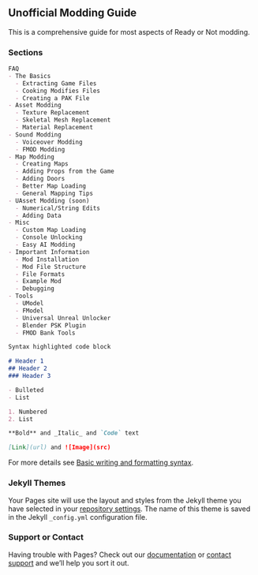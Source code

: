 ## Unofficial Modding Guide

This is a comprehensive guide for most aspects of Ready or Not modding.

### Sections
```markdown
FAQ
- The Basics
  - Extracting Game Files
  - Cooking Modifies Files
  - Creating a PAK File
- Asset Modding
  - Texture Replacement
  - Skeletal Mesh Replacement
  - Material Replacement
- Sound Modding
  - Voiceover Modding
  - FMOD Modding
- Map Modding
  - Creating Maps
  - Adding Props from the Game
  - Adding Doors
  - Better Map Loading
  - General Mapping Tips
- UAsset Modding (soon)
  - Numerical/String Edits
  - Adding Data
- Misc
  - Custom Map Loading
  - Console Unlocking
  - Easy AI Modding
- Important Information
  - Mod Installation
  - Mod File Structure
  - File Formats
  - Example Mod
  - Debugging
- Tools
  - UModel
  - FModel
  - Universal Unreal Unlocker
  - Blender PSK Plugin
  - FMOD Bank Tools
```


```markdown
Syntax highlighted code block

# Header 1
## Header 2
### Header 3

- Bulleted
- List

1. Numbered
2. List

**Bold** and _Italic_ and `Code` text

[Link](url) and ![Image](src)
```

For more details see [Basic writing and formatting syntax](https://docs.github.com/en/github/writing-on-github/getting-started-with-writing-and-formatting-on-github/basic-writing-and-formatting-syntax).

### Jekyll Themes

Your Pages site will use the layout and styles from the Jekyll theme you have selected in your [repository settings](https://github.com/QuantumNuke75/Unofficial-Modding-Guide/settings/pages). The name of this theme is saved in the Jekyll `_config.yml` configuration file.

### Support or Contact

Having trouble with Pages? Check out our [documentation](https://docs.github.com/categories/github-pages-basics/) or [contact support](https://support.github.com/contact) and we’ll help you sort it out.
